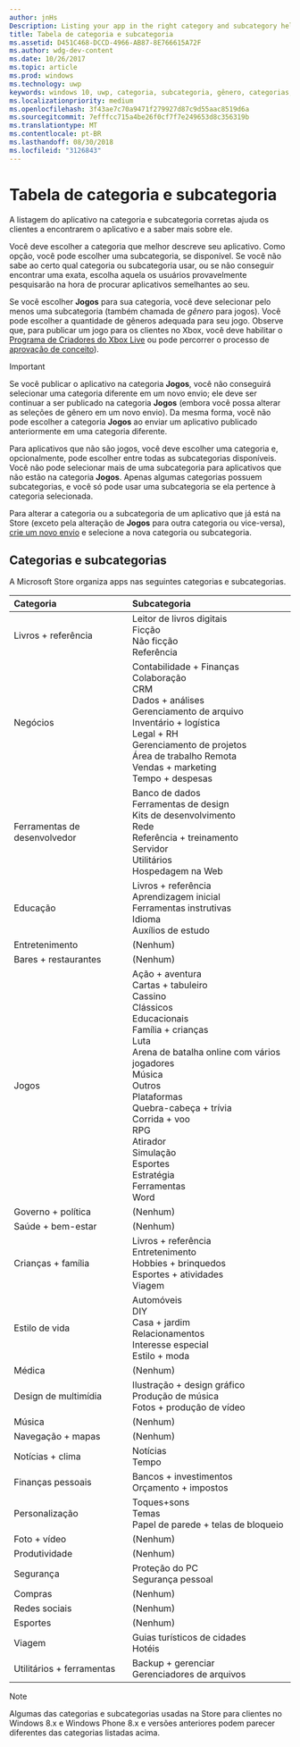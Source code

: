 ```yaml
---
author: jnHs
Description: Listing your app in the right category and subcategory helps customers find your app and understand more about it.
title: Tabela de categoria e subcategoria
ms.assetid: D451C468-DCCD-4966-AB87-8E766615A72F
ms.author: wdg-dev-content
ms.date: 10/26/2017
ms.topic: article
ms.prod: windows
ms.technology: uwp
keywords: windows 10, uwp, categoria, subcategoria, gênero, categorias, gêneros
ms.localizationpriority: medium
ms.openlocfilehash: 3f43ae7c70a9471f279927d87c9d55aac8519d6a
ms.sourcegitcommit: 7efffcc715a4be26f0cf7f7e249653d8c356319b
ms.translationtype: MT
ms.contentlocale: pt-BR
ms.lasthandoff: 08/30/2018
ms.locfileid: "3126843"
---
```

# <a name="category-and-subcategory-table"></a>Tabela de categoria e subcategoria


A listagem do aplicativo na categoria e subcategoria corretas ajuda os clientes a encontrarem o aplicativo e a saber mais sobre ele.

Você deve escolher a categoria que melhor descreve seu aplicativo. Como opção, você pode escolher uma subcategoria, se disponível. Se você não sabe ao certo qual categoria ou subcategoria usar, ou se não conseguir encontrar uma exata, escolha aquela os usuários provavelmente pesquisarão na hora de procurar aplicativos semelhantes ao seu.

Se você escolher **Jogos** para sua categoria, você deve selecionar pelo menos uma subcategoria (também chamada de *gênero* para jogos). Você pode escolher a quantidade de gêneros adequada para seu jogo. Observe que, para publicar um jogo para os clientes no Xbox, você deve habilitar o [Programa de Criadores do Xbox Live](../xbox-live/get-started-with-creators/get-started-with-xbox-live-creators.md) ou pode percorrer o processo de [aprovação de conceito](../gaming/concept-approval.md)). 

> [!IMPORTANT] 
> Se você publicar o aplicativo na categoria **Jogos**, você não conseguirá selecionar uma categoria diferente em um novo envio; ele deve ser continuar a ser publicado na categoria **Jogos** (embora você possa alterar as seleções de gênero em um novo envio). Da mesma forma, você não pode escolher a categoria **Jogos** ao enviar um aplicativo publicado anteriormente em uma categoria diferente.

Para aplicativos que não são jogos, você deve escolher uma categoria e, opcionalmente, pode escolher entre todas as subcategorias disponíveis. Você não pode selecionar mais de uma subcategoria para aplicativos que não estão na categoria **Jogos**. Apenas algumas categorias possuem subcategorias, e você só pode usar uma subcategoria se ela pertence à categoria selecionada.

Para alterar a categoria ou a subcategoria de um aplicativo que já está na Store (exceto pela alteração de **Jogos** para outra categoria ou vice-versa), [crie um novo envio](app-submissions.md) e selecione a nova categoria ou subcategoria.

## <a name="categories-and-subcategories"></a>Categorias e subcategorias

A Microsoft Store organiza apps nas seguintes categorias e subcategorias.

<table>
    <thead>
    <tr class="header">
    <th align="left">Categoria</th>
    <th align="left">Subcategoria</th>
    </tr>
    </thead>
    <tbody>
<tr>
    <td>Livros + referência</td>
    <td>Leitor de livros digitais <br> Ficção <br> Não ficção <br> Referência</td>
  </tr>
  <tr>
    <td>Negócios</td>
    <td>Contabilidade + Finanças <br> Colaboração <br> CRM <br> Dados + análises <br> Gerenciamento de arquivo <br> Inventário + logística <br> Legal + RH <br> Gerenciamento de projetos <br> Área de trabalho Remota <br> Vendas + marketing <br> Tempo + despesas</td>
  </tr>
  <tr>
    <td>Ferramentas de desenvolvedor</td>
    <td>Banco de dados <br> Ferramentas de design <br> Kits de desenvolvimento <br> Rede <br> Referência + treinamento <br> Servidor <br> Utilitários <br> Hospedagem na Web</td>
  </tr>
  <tr>
    <td>Educação</td>
    <td>Livros + referência <br> Aprendizagem inicial <br> Ferramentas instrutivas <br> Idioma <br> Auxílios de estudo</td>
  </tr>
  <tr>
    <td>Entretenimento</td>
    <td>(Nenhum)</td>
  </tr>
  <tr>
    <td>Bares + restaurantes</td>
    <td>(Nenhum)</td>
  </tr>
  <tr>
    <td>Jogos</td>
    <td>Ação + aventura <br> Cartas + tabuleiro <br> Cassino <br> Clássicos <br> Educacionais <br> Família + crianças <br> Luta <br> Arena de batalha online com vários jogadores <br> Música <br> Outros <br> Plataformas <br> Quebra-cabeça + trívia <br> Corrida + voo <br> RPG <br> Atirador <br> Simulação <br> Esportes <br> Estratégia <br> Ferramentas <br> Word</td>
  </tr>
  <tr>
    <td>Governo + política</td>
    <td>(Nenhum)</td>
  </tr>
  <tr>
    <td>Saúde + bem-estar</td>
    <td>(Nenhum)</td>
  </tr>
  <tr>
    <td>Crianças + família</td>
    <td>Livros + referência <br> Entretenimento <br> Hobbies + brinquedos <br> Esportes + atividades <br> Viagem</td>
  </tr>
  <tr>
    <td>Estilo de vida</td>
    <td>Automóveis <br> DIY <br> Casa + jardim <br> Relacionamentos <br> Interesse especial <br> Estilo + moda</td>
  </tr>
  <tr>
    <td>Médica</td>
    <td>(Nenhum)</td>
  </tr>
  <tr>
    <td>Design de multimídia</td>
    <td>Ilustração + design gráfico <br> Produção de música <br> Fotos + produção de vídeo</td>
  </tr>
  <tr>
    <td>Música</td>
    <td>(Nenhum)</td>
  </tr>
  <tr>
    <td>Navegação + mapas</td>
    <td>(Nenhum)</td>
  </tr>
  <tr>
    <td>Notícias + clima</td>
    <td>Notícias <br> Tempo</td>
  </tr>
  <tr>
    <td>Finanças pessoais</td>
    <td>Bancos + investimentos <br> Orçamento + impostos</td>
  </tr>
  <tr>
    <td>Personalização</td>
    <td>Toques+sons <br> Temas <br> Papel de parede + telas de bloqueio</td>
  </tr>
  <tr>
    <td>Foto + vídeo</td>
    <td>(Nenhum)</td>
  </tr>
  <tr>
    <td>Produtividade</td>
    <td>(Nenhum)</td>
  </tr>
  <tr>
    <td>Segurança</td>
    <td>Proteção do PC <br> Segurança pessoal</td>
  </tr>
  <tr>
    <td>Compras</td>
    <td>(Nenhum)</td>
  </tr>
  <tr>
    <td>Redes sociais</td>
    <td>(Nenhum)</td>
  </tr>
  <tr>
    <td>Esportes</td>
    <td>(Nenhum)</td>
  </tr>
  <tr>
    <td>Viagem</td>
    <td>Guias turísticos de cidades <br>Hotéis</td>
  </tr>
  <tr>
    <td>Utilitários + ferramentas</td>
    <td>Backup + gerenciar <br> Gerenciadores de arquivos</td>
  </tr>
</tbody>
</table>


<!--
| Category                    | Subcategory                                       |
|-----------------------------|---------------------------------------------------|
| Books + reference           | E-reader <br> Fiction <br> Nonfiction <br> Reference |
| Business                    | Accounting + finance <br> Collaboration <br> CRM <br> Data + analytics <br> File management <br> Inventory + logistics <br> Legal + HR <br> Project management <br> Remote desktop <br> Sales + marketing <br> Time + expenses |
| Developer tools             | Database <br> Design tools <br> Development kits <br> Networking <br> Reference + training <br> Servers <br> Utilities <br> Web hosting |
| Education                   | Books + reference <br> Early learning <br> Instructional tools <br> Language <br> Study aids |
| Entertainment               | (None)                                            |
| Food + dining               | (None)                                            |
| Games                       | Action + adventure <br> Card + board <br> Casino <br> Classics <br> Educational <br> Family + kids <br> Fighting <br> Multi-Player Online Battle Arena <br> Music <br> Other <br> Platformer <br> Puzzle + trivia <br> Racing + flying <br> Role playing <br> Shooter <br> Simulation <br> Sports <br> Strategy <br> Tools <br> Word |
| Government + politics       | (None)                                            |
| Health + fitness            | (None)                                            |
| Kids + family               | Books + reference <br> Entertainment <br> Hobbies + toys <br> Sports + activities <br> Travel |
| Lifestyle                   | Automotive <br> DIY <br> Home + garden <br> Relationships <br> Special interest <br> Style + fashion |
| Medical                     | (None)                                            |
| Multimedia design           | Illustration + graphic design <br> Music production <br> Photo + video production |
| Music                       | (None)                                            |
| Navigation + maps           | (None)                                            |
| News + weather              | News <br> Weather                                 |
| Personal finance            | Banking + investments <br> Budgeting + taxes      |
| Personalization             | Ringtones + sounds <br> Themes <br> Wallpaper + lock screens |
| Photo + video               | (None)                                            |
| Productivity                | (None)                                            |
| Security                    | PC protection <br> Personal security              |
| Shopping                    | (None)                                            |
| Social                      | (None)                                            |
| Sports                      | (None)                                            |
| Travel                      | City guides <br> Hotels                           |
| Utilities + tools           | Backup + manage <br> File managers                |
-->

> [!NOTE] 
> Algumas das categorias e subcategorias usadas na Store para clientes no Windows 8.x e Windows Phone 8.x e versões anteriores podem parecer diferentes das categorias listadas acima. 

